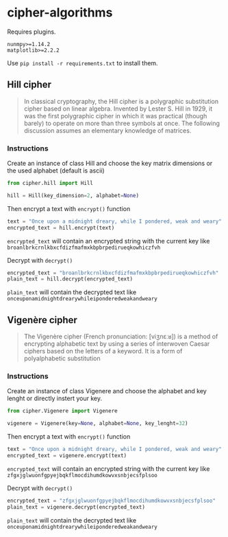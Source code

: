 # cipher-algorithms
Requires plugins. 
```
nunmpy>=1.14.2
matplotlib>=2.2.2
```
Use `pip install -r requirements.txt` to install them.
## Hill cipher
> In classical cryptography, the Hill cipher is a polygraphic substitution cipher based on linear algebra. Invented by Lester S. Hill in 1929, it was the first polygraphic cipher in which it was practical (though barely) to operate on more than three symbols at once. The following discussion assumes an elementary knowledge of matrices.
### Instructions
Create an instance of class Hill and choose the key matrix dimensions or the used alphabet (default is ascii)
```python
from cipher.hill import Hill

hill = Hill(key_dimension=2, alphabet=None)
```
Then encrypt a text with `encrypt()` function
```python
text = "Once upon a midnight dreary, while I pondered, weak and weary"
encrypted_text = hill.encrypt(text)
```
`encrypted_text` will contain an encrypted string with the current key like `broanlbrkcrnlkbxcfdizfmafmxkbpbrpedirueqkowhiczfvh`

Decrypt with `decrypt()`
```python
encrypted_text = "broanlbrkcrnlkbxcfdizfmafmxkbpbrpedirueqkowhiczfvh"
plain_text = hill.decrypt(encrypted_text)
```
`plain_text` will contain the decrypted text like `onceuponamidnightdrearywhileiponderedweakandweary`

## Vigenère cipher
>The Vigenère cipher (French pronunciation: ​[viʒnɛːʁ]) is a method of encrypting alphabetic text by using a series of interwoven Caesar ciphers based on the letters of a keyword. It is a form of polyalphabetic substitution
### Instructions
Create an instance of class Vigenere and choose the alphabet and key lenght or directly instert your key.
```python
from cipher.Vigenere import Vigenere

vigenere = Vigenere(key=None, alphabet=None, key_lenght=32)
```
Then encrypt a text with `encrypt()` function
```python
text = "Once upon a midnight dreary, while I pondered, weak and weary"
encrypted_text = vigenere.encrypt(text)
```
`encrypted_text` will contain an encrypted string with the current key like `zfgxjglwuonfgpyejbqkflmocdihumdkowvxsnbjecsfplsoo`

Decrypt with `decrypt()`
```python
encrypted_text = "zfgxjglwuonfgpyejbqkflmocdihumdkowvxsnbjecsfplsoo"
plain_text = vigenere.decrypt(encrypted_text)
```
`plain_text` will contain the decrypted text like `onceuponamidnightdrearywhileiponderedweakandweary`
